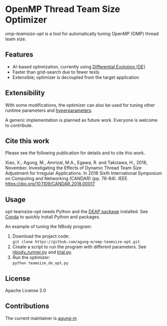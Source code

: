 # OpenMP Thread Team Size Optimizer
*omp-teamsize-opt* is a tool for automatically tuning OpenMP (OMP) thread team size.

## Features
- AI-based optimization, currently using [Differential Evolution (DE)](https://en.wikipedia.org/wiki/Differential_evolution)
- Faster than grid-search due to fewer tests 
- Extensible; optimizer is decoupled from the target application

## Extensibility
With some modifications, the optimizer can also be used for tuning other runtime parameters and [hyperparameters](https://en.wikipedia.org/wiki/Hyperparameter_optimization).

A generic implementation is planned as future work. Everyone is welcome to contribute.

## Cite this work
Please see the following publication for details and to cite this work.

Xiao, X., Agung, M., Amrizal, M.A., Egawa, R. and Takizawa, H., 2018, November. Investigating the Effects of Dynamic Thread Team Size Adjustment for Irregular Applications. In 2018 Sixth International Symposium on Computing and Networking (CANDAR) (pp. 76-84). IEEE. https://doi.org/10.1109/CANDAR.2018.00017


## Usage
opt-teamsize-opt needs Python and the [DEAP package](https://deap.readthedocs.io/en/master/installation.html) installed. See [Conda](https://docs.conda.io/projects/conda/en/latest/user-guide/getting-started.html) to quickly install Python and packages.

An example of tuning the NBody program:

1. Download the project code:  
   `git clone https://github.com/agung-m/omp-teamsize-opt.git`
2. Create a script to run the program with different parameters. See [nbody_runner.py](/nbody_runner.py) and [trial.py](/trial.py).
3. Run the optimizer:  
   `python teamsize_de_opt.py`

## License
Apache License 2.0

## Contributions
The current maintainer is [agung-m](https://github.com/agung-m)



